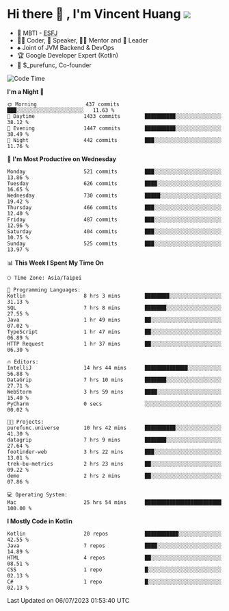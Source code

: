 # Hi there 👋 , I'm Vincent Huang ![](https://komarev.com/ghpvc/?username=Jian-Min-Huang)
- 👀 MBTI - [ESFJ](https://www.16personalities.com/esfj-personality)
- 👨‍💻 Coder, 🎤 Speaker, 👨‍🏫 Mentor and 🚀 Leader
- ♠️ Joint of JVM Backend & DevOps
- 🏆 Google Developer Expert (Kotlin)
- 💼 $_purefunc, Co-founder

<!--START_SECTION:waka-->
![Code Time](http://img.shields.io/badge/Code%20Time-2%2C248%20hrs%2056%20mins-blue)

**I'm a Night 🦉** 

```text
🌞 Morning                437 commits         ███░░░░░░░░░░░░░░░░░░░░░░   11.63 % 
🌆 Daytime                1433 commits        ██████████░░░░░░░░░░░░░░░   38.12 % 
🌃 Evening                1447 commits        ██████████░░░░░░░░░░░░░░░   38.49 % 
🌙 Night                  442 commits         ███░░░░░░░░░░░░░░░░░░░░░░   11.76 % 
```
📅 **I'm Most Productive on Wednesday** 

```text
Monday                   521 commits         ███░░░░░░░░░░░░░░░░░░░░░░   13.86 % 
Tuesday                  626 commits         ████░░░░░░░░░░░░░░░░░░░░░   16.65 % 
Wednesday                730 commits         █████░░░░░░░░░░░░░░░░░░░░   19.42 % 
Thursday                 466 commits         ███░░░░░░░░░░░░░░░░░░░░░░   12.40 % 
Friday                   487 commits         ███░░░░░░░░░░░░░░░░░░░░░░   12.96 % 
Saturday                 404 commits         ███░░░░░░░░░░░░░░░░░░░░░░   10.75 % 
Sunday                   525 commits         ███░░░░░░░░░░░░░░░░░░░░░░   13.97 % 
```


📊 **This Week I Spent My Time On** 

```text
🕑︎ Time Zone: Asia/Taipei

💬 Programming Languages: 
Kotlin                   8 hrs 3 mins        ████████░░░░░░░░░░░░░░░░░   31.13 % 
SQL                      7 hrs 8 mins        ███████░░░░░░░░░░░░░░░░░░   27.55 % 
Java                     1 hr 49 mins        ██░░░░░░░░░░░░░░░░░░░░░░░   07.02 % 
TypeScript               1 hr 47 mins        ██░░░░░░░░░░░░░░░░░░░░░░░   06.89 % 
HTTP Request             1 hr 37 mins        ██░░░░░░░░░░░░░░░░░░░░░░░   06.30 % 

🔥 Editors: 
IntelliJ                 14 hrs 44 mins      ██████████████░░░░░░░░░░░   56.88 % 
DataGrip                 7 hrs 10 mins       ███████░░░░░░░░░░░░░░░░░░   27.71 % 
WebStorm                 3 hrs 59 mins       ████░░░░░░░░░░░░░░░░░░░░░   15.40 % 
PyCharm                  0 secs              ░░░░░░░░░░░░░░░░░░░░░░░░░   00.02 % 

🐱‍💻 Projects: 
purefunc.universe        10 hrs 42 mins      ██████████░░░░░░░░░░░░░░░   41.30 % 
datagrip                 7 hrs 9 mins        ███████░░░░░░░░░░░░░░░░░░   27.64 % 
footinder-web            3 hrs 22 mins       ███░░░░░░░░░░░░░░░░░░░░░░   13.01 % 
trek-bu-metrics          2 hrs 23 mins       ██░░░░░░░░░░░░░░░░░░░░░░░   09.22 % 
demo                     2 hrs 2 mins        ██░░░░░░░░░░░░░░░░░░░░░░░   07.86 % 

💻 Operating System: 
Mac                      25 hrs 54 mins      █████████████████████████   100.00 % 
```

**I Mostly Code in Kotlin** 

```text
Kotlin                   20 repos            ███████████░░░░░░░░░░░░░░   42.55 % 
Java                     7 repos             ████░░░░░░░░░░░░░░░░░░░░░   14.89 % 
HTML                     4 repos             ██░░░░░░░░░░░░░░░░░░░░░░░   08.51 % 
CSS                      1 repo              █░░░░░░░░░░░░░░░░░░░░░░░░   02.13 % 
C#                       1 repo              █░░░░░░░░░░░░░░░░░░░░░░░░   02.13 % 
```




 Last Updated on 06/07/2023 01:53:40 UTC
<!--END_SECTION:waka-->
